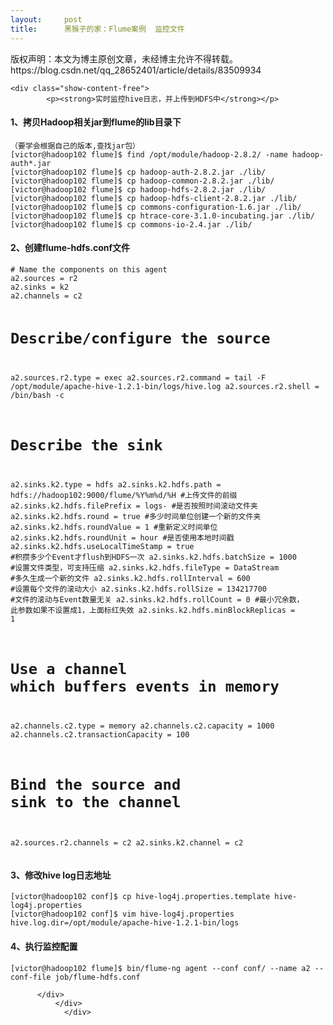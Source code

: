 ```yaml
---
layout:     post
title:      黑猴子的家：Flume案例  监控文件
---
```

<div id="article_content" class="article_content clearfix csdn-tracking-statistics" data-pid="blog" data-mod="popu_307" data-dsm="post">
								<div class="article-copyright">
					版权声明：本文为博主原创文章，未经博主允许不得转载。					https://blog.csdn.net/qq_28652401/article/details/83509934				</div>
								            <link rel="stylesheet" href="https://csdnimg.cn/release/phoenix/template/css/ck_htmledit_views-f76675cdea.css">
						<div class="htmledit_views" id="content_views">
                
    <div class="show-content-free">
            <p><strong>实时监控hive日志，并上传到HDFS中</strong></p>
<h4>1、拷贝Hadoop相关jar到flume的lib目录下</h4>
<pre><code>（要学会根据自己的版本,查找jar包）
[victor@hadoop102 flume]$ find /opt/module/hadoop-2.8.2/ -name hadoop-auth*.jar
[victor@hadoop102 flume]$ cp hadoop-auth-2.8.2.jar ./lib/
[victor@hadoop102 flume]$ cp hadoop-common-2.8.2.jar ./lib/
[victor@hadoop102 flume]$ cp hadoop-hdfs-2.8.2.jar ./lib/
[victor@hadoop102 flume]$ cp hadoop-hdfs-client-2.8.2.jar ./lib/
[victor@hadoop102 flume]$ cp commons-configuration-1.6.jar ./lib/
[victor@hadoop102 flume]$ cp htrace-core-3.1.0-incubating.jar ./lib/
[victor@hadoop102 flume]$ cp commons-io-2.4.jar ./lib/
</code></pre>
<h4>2、创建flume-hdfs.conf文件</h4>
<pre><code># Name the components on this agent
a2.sources = r2
a2.sinks = k2
a2.channels = c2

# Describe/configure the source
a2.sources.r2.type = exec
a2.sources.r2.command = tail -F /opt/module/apache-hive-1.2.1-bin/logs/hive.log
a2.sources.r2.shell = /bin/bash -c

# Describe the sink
a2.sinks.k2.type = hdfs
a2.sinks.k2.hdfs.path = hdfs://hadoop102:9000/flume/%Y%m%d/%H
#上传文件的前缀
a2.sinks.k2.hdfs.filePrefix = logs-
#是否按照时间滚动文件夹
a2.sinks.k2.hdfs.round = true
#多少时间单位创建一个新的文件夹
a2.sinks.k2.hdfs.roundValue = 1
#重新定义时间单位
a2.sinks.k2.hdfs.roundUnit = hour
#是否使用本地时间戳
a2.sinks.k2.hdfs.useLocalTimeStamp = true
#积攒多少个Event才flush到HDFS一次
a2.sinks.k2.hdfs.batchSize = 1000
#设置文件类型，可支持压缩
a2.sinks.k2.hdfs.fileType = DataStream
#多久生成一个新的文件
a2.sinks.k2.hdfs.rollInterval = 600
#设置每个文件的滚动大小
a2.sinks.k2.hdfs.rollSize = 134217700
#文件的滚动与Event数量无关
a2.sinks.k2.hdfs.rollCount = 0
#最小冗余数， 此参数如果不设置成1，上面标红失效
a2.sinks.k2.hdfs.minBlockReplicas = 1

# Use a channel which buffers events in memory
a2.channels.c2.type = memory
a2.channels.c2.capacity = 1000
a2.channels.c2.transactionCapacity = 100

# Bind the source and sink to the channel
a2.sources.r2.channels = c2
a2.sinks.k2.channel = c2
</code></pre>
<h4>3、修改hive log日志地址</h4>
<pre><code>[victor@hadoop102 conf]$ cp hive-log4j.properties.template hive-log4j.properties
[victor@hadoop102 conf]$ vim hive-log4j.properties
hive.log.dir=/opt/module/apache-hive-1.2.1-bin/logs
</code></pre>
<h4>4、执行监控配置</h4>
<pre><code>[victor@hadoop102 flume]$ bin/flume-ng agent --conf conf/ --name a2 --conf-file job/flume-hdfs.conf
</code></pre>

          </div>
              </div>
                </div>